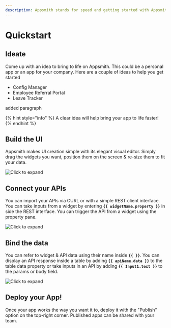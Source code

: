 ```yaml
---
description: Appsmith stands for speed and getting started with Appsmith is just as fast.
---
```


# Quickstart

## Ideate

Come up with an idea to bring to life on Appsmith. This could be a personal app or an app for your company. Here are a couple of ideas to help you get started

* Config Manager
* Employee Referral Portal
* Leave Tracker

added paragraph

{% hint style="info" %}
A clear idea will help bring your app to life faster!
{% endhint %}

## Build the UI

Appsmith makes UI creation simple with its elegant visual editor. Simply drag the widgets you want, position them on the screen & re-size them to fit your data.

![Click to expand](.gitbook/assets/drag-and-drop.gif)

## Connect your APIs

You can import your APIs via CURL or with a simple REST client interface. You can take inputs from a widget by entering **`{{ widgetName.property }}`** in side the REST interface. You can trigger the API from a widget using the property pane.

![Click to expand](.gitbook/assets/create-api2.gif)

## Bind the data

You can refer to widget & API data using their name inside **`{{ }}`**. You can display an API response inside a table by adding **`{{ apiName.data }}`** to the table data property or take inputs in an API by adding **`{{ Input1.text }}`** to the params or body field.

![Click to expand](.gitbook/assets/connect-data2.gif)

## Deploy your App!

Once your app works the way you want it to, deploy it with the "Publish" option on the top-right corner. Published apps can be shared with your team.
